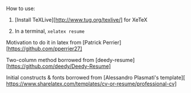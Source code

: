 How to use:

1. [Install TeXLive][http://www.tug.org/texlive/] for XeTeX

2. In a terminal, `xelatex resume`

Motivation to do it in latex from [Patrick Perrier][https://github.com/pperrier27]

Two-column method borrowed from [deedy-resume][https://github.com/deedy/Deedy-Resume]

Initial constructs & fonts borrowed from [Alessandro Plasmati's template][ https://www.sharelatex.com/templates/cv-or-resume/professional-cv]
